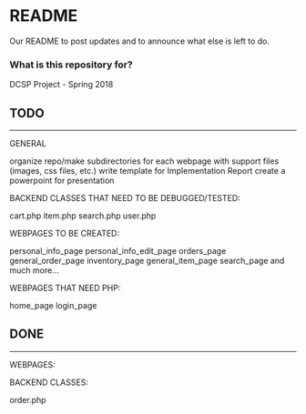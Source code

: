 # README #

Our README to post updates and to announce what else is left to do.

### What is this repository for? ###

DCSP Project - Spring 2018

## TODO ##
------------------------------------------------------------------------
GENERAL


organize repo/make subdirectories for each webpage with support files (images, css files, etc.)
write template for Implementation Report
create a powerpoint for presentation


BACKEND CLASSES THAT NEED TO BE DEBUGGED/TESTED:


cart.php
item.php
search.php
user.php


WEBPAGES TO BE CREATED:


personal_info_page
personal_info_edit_page
orders_page
general_order_page
inventory_page
general_item_page
search_page
and much more...


WEBPAGES THAT NEED PHP:


home_page
login_page

## DONE ##
------------------------------------------------------------------------
WEBPAGES:



BACKEND CLASSES:

order.php
